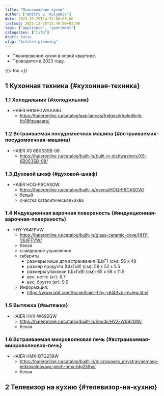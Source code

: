 ```yaml
---
title: "Планирование кухни"
author: ["Dmitry S. Kulyabov"]
date: 2023-10-29T14:32:00+03:00
lastmod: 2023-12-25T12:40:00+03:00
tags: ["appliance", "apartment"]
categories: ["life"]
draft: false
slug: "kitchen-planning"
---
```


-   Планирование кухни в новой квартире.
-   Проводится в 2023 году.

<!--more-->

{{< toc >}}


## <span class="section-num">1</span> Кухонная техника {#кухонная-техника}


### <span class="section-num">1.1</span> Холодильник {#холодильник}

-   HAIER HB18FGWAAARU
    -   <https://haieronline.ru/catalog/appliances/fridges/kholodilnik-hb18fgwaaaru/>


### <span class="section-num">1.2</span> Встраиваемая посудомоечная машина {#встраиваемая-посудомоечная-машина}

-   HAIER XS 6B0S3SB-08
    -   <https://haieronline.ru/catalog/built-in/built-in-dishwashers/XS-6B0S3SB-08/>


### <span class="section-num">1.3</span> Духовой шкаф {#духовой-шкаф}

-   HAIER HOQ-F6CASGW
    -   <https://haieronline.ru/catalog/built-in/ovens/HOQ-F6CASGW/>
    -   белый
    -   очистка каталитическая+аква


### <span class="section-num">1.4</span> Индукционная варочная поверхность {#индукционная-варочная-поверхность}

-   HHY-Y64FFVW
    -   <https://haieronline.ru/catalog/built-in/glass-ceramic-cove/HHY-Y64FFVW/>
    -   белая
    -   слайдерное управление
    -   габариты
        -   размеры ниши для встраивания (ШхГ) (см): 56 x 49
        -   размер продукта (ШхГхВ) (см): 59 x 52 x 5.5
        -   размеры упаковки (ШхГхВ) (см): 65 х 56 х 11.5
        -   вес, нетто (кг): 8.7
        -   вес, брутто (кг): 9.9
    -   Информация:
        -   <https://www.ixbt.com/home/haier-hhy-y64bfvb-review.html>


### <span class="section-num">1.5</span> Вытяжка {#вытяжка}

-   HAIER HVX-W692GW
    -   <https://haieronline.ru/catalog/built-in/hoods/HVX-W692GW/>
    -   белая


### <span class="section-num">1.6</span> Встраиваемая микроволновая печь {#встраиваемая-микроволновая-печь}

-   HAIER HMX-BTG259W
    -   <https://haieronline.ru/catalog/built-in/microwaves_in/vstraivaemaya-mikrovolnovaya-pech-hmx-btg259w/>
    -   белая


## <span class="section-num">2</span> Телевизор на кухню {#телевизор-на-кухню}
